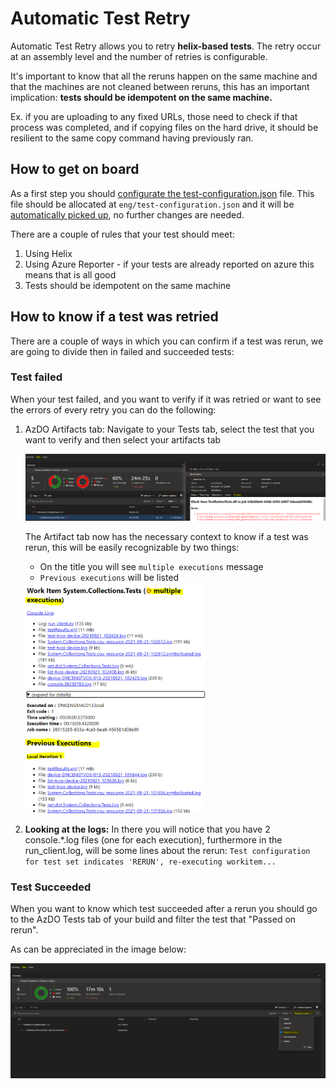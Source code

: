 # Automatic Test Retry

Automatic Test Retry allows you to retry **helix-based tests**. The retry occur at an assembly level and the number of retries is configurable.  

It's important to know that all the reruns happen on the same machine and that the machines are not cleaned between reruns, this has an important implication: **tests should be idempotent on the same machine.** 

Ex. if you are uploading to any fixed URLs, those need to check if that process was completed, and if copying files on the hard drive, it should be resilient to the same copy command having previously ran. 

## How to get on board
As a first step you should [configurate the test-configuration.json](https://github.com/dotnet/arcade/tree/main/src/Microsoft.DotNet.Helix/Sdk#test-retry) file. This file should be allocated at `eng/test-configuration.json` and it will be [automatically picked up](https://github.com/dotnet/arcade/blob/b4fd1cc3817e0e85213dcc219ff7f7252761659f/src/Microsoft.DotNet.Helix/Sdk/tools/Microsoft.DotNet.Helix.Sdk.MonoQueue.targets#L8), no further changes are needed.

There are a couple of rules that your test should meet:
1. Using Helix
1. Using Azure Reporter - if your tests are already reported on azure this means that is all good
1. Tests should be idempotent on the same machine

## How to know if a test was retried
There are a couple of ways in which you can confirm if a test was rerun, we are going to divide then in failed and succeeded tests:

### Test failed

When your test failed, and you want to verify if it was retried or want to see the errors of every retry you can do the following:

1. AzDO Artifacts tab: Navigate to your Tests tab, select the test that you want to verify and then select your artifacts tab

    ![](./Resources/AzureDevOpsArtifactsTab.PNG?raw=true)

    The Artifact tab now has the necessary context to know if a test was rerun, this will be easily recognizable by two things:
    * On the title you will see `multiple executions` message 
    * `Previous executions` will be listed

    <img src="./Resources/ArtifactsTab.png" width="60%" height="60%">

1. **Looking at the logs:** In there you will notice that you have 2 console.*.log files (one for each execution), furthermore in the run_client.log, will be some lines about the rerun:
 `Test configuration for test set indicates 'RERUN', re-executing workitem...`

### Test Succeeded 

When you want to know which test succeeded after a rerun you should go to the AzDO Tests tab of your build and filter the test that "Passed on rerun".

As can be appreciated in the image below:

![](./Resources/AzureDevOpsPassedOnRerun.PNG?raw=true)
